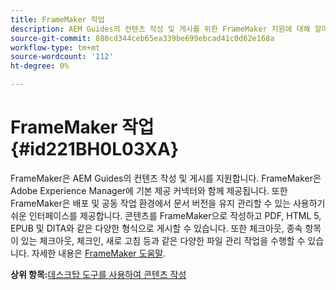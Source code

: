 ```yaml
---
title: FrameMaker 작업
description: AEM Guides의 컨텐츠 작성 및 게시를 위한 FrameMaker 지원에 대해 알아봅니다.
source-git-commit: 880cd344ceb65ea339be699ebcad41c0d62e168a
workflow-type: tm+mt
source-wordcount: '112'
ht-degree: 0%

---
```


# FrameMaker 작업 {#id221BH0L03XA}

FrameMaker은 AEM Guides의 컨텐츠 작성 및 게시를 지원합니다. FrameMaker은 Adobe Experience Manager에 기본 제공 커넥터와 함께 제공됩니다. 또한 FrameMaker은 배포 및 공동 작업 환경에서 문서 버전을 유지 관리할 수 있는 사용하기 쉬운 인터페이스를 제공합니다. 콘텐츠를 FrameMaker으로 작성하고 PDF, HTML 5, EPUB 및 DITA와 같은 다양한 형식으로 게시할 수 있습니다. 또한 체크아웃, 종속 항목이 있는 체크아웃, 체크인, 새로 고침 등과 같은 다양한 파일 관리 작업을 수행할 수 있습니다. 자세한 내용은 [FrameMaker 도움말](https://help.adobe.com/en_US/framemaker/using/index.html).

**상위 항목:**[&#x200B;데스크탑 도구를 사용하여 콘텐츠 작성](author-desktop-tools.md)
